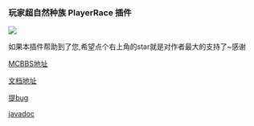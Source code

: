 ### 玩家超自然种族 PlayerRace 插件

![](https://bstats.org/signatures/bukkit/PlayerRace.svg)

如果本插件帮助到了您,希望点个右上角的star就是对作者最大的支持了~感谢

[MCBBS地址](https://www.mcbbs.net/thread-1149860-1-1.html)

[文档地址](https://ricedoc.handyplus.cn/wiki/PlayerRace/README/)

[提bug](https://github.com/handy-git/PlayerRace/issues)

[javadoc](https://handy-git.github.io/PlayerRace/cn/handyplus/race/api/PlayerRaceApi.html)

